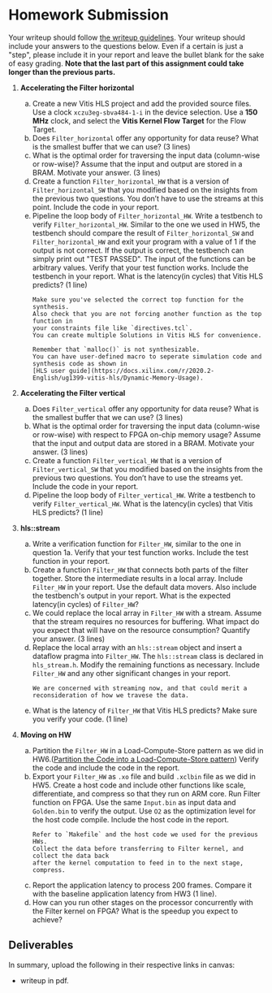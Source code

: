 # Homework Submission

Your writeup should follow [the writeup guidelines](../writeup_guidelines).
Your writeup should include your answers to the questions below. Even if a certain
is just a "step", please include it in your report and leave the bullet blank
for the sake of easy grading. 
**Note that the last part of this assignment could take longer than the previous parts.**

<style type="text/css">
    ol { list-style-type: decimal; }
    ol ol { list-style-type: lower-alpha; }
    ol ol ol { list-style-type: lower-roman; }
    table { width: 100%; }
    td {height:50px;text-align: center;}
    tr:nth-child(even) {background-color: #f2f2f2;}
</style>

<!-- 1. **Accelerating the Differentiate**
   1. Create a new Vitis HLS project and add the provided source files.
      Use a clock `xczu3eg-sbva484-1-i` in the device selection. Use a **150 MHz** clock, 
      and select the **Vitis Kernel Flow Target** for the Flow Target.
      Write a testbench that invokes the hardware implementation
      that you will write later, `Differentiate_HW`. You can use the testbench from HW5 as
      a reference. The testbench should compare the result of `Differentiate_SW` and 
      `Differentiate_HW` and exit your program with a value
      of 1 if the output is not correct.
      The input of the functions can be arbitrary values.
      Verify that your test function works. Include the
      testbench in your report.
   1. How many times does `Differentiate_SW` load each pixel on average(ignoring the edge)? (1 line)
   1. Can we use streaming in `Differentiate_SW` to handle arbitrary large frames?
      Assume that we do not change the code except for adding pragmas and changing
      the dimensions of the data. Motivate your answer. (1 line)
   1. We could store pixels that are used multiple times in a buffer that is mapped to
      a local memory. Assuming we still produce the output pixels in the same order,
      what is the smallest buffer that we can use? Motivate your answer. (3 lines) -->
   <!-- 1. In some iterations, we must write a value to the local memory and read multiple
      values. An array is typically mapped on a BRAM, which has only two ports.
      Consequently, we need more bandwidth than the BRAM offers. Give two ways in
      which we could resolve this issue. (4 lines) -->
   <!-- 1. Implement the function `Differentiate_HW` that exploits **data reuse**. 
      It loads the input pixels only once and sequentially. 
      Verify your code using your test function. Include the test function's output and the
      `Differentiate_HW` function in your report. The test function's output could be simply
      "TEST PASSED" depending on your implementation of testbench.
   1. Pipeline the loop body of your implementation with an II of 1. What is the
      latency(in cycles) that Vitis HLS predicts?  -->
   <!-- You can ignore whether Vitis HLS meets
         the clock period or not for now. -->
   <!-- 1. On a microprocessor, branches are generally undesirable because they introduce
      delays when they are predicted wrong. Why is this not a problem in a HW accelerator? -->

1. **Accelerating the Filter horizontal**
   1. Create a new Vitis HLS project and add the provided source files.
      Use a clock `xczu3eg-sbva484-1-i` in the device selection. Use a **150 MHz** clock, 
      and select the **Vitis Kernel Flow Target** for the Flow Target.
   1. Does `Filter_horizontal` offer any opportunity for data reuse? 
      What is the smallest buffer that we can use? (3 lines)
   1. What is the optimal order for traversing the input data (column-wise or row-wise)? 
      Assume that the input and output are stored in a BRAM. Motivate your
      answer. (3 lines)
   1. Create a function `Filter_horizontal_HW` that is a version of `Filter_horizontal_SW`
      that you modified based on the insights from the previous two questions. You
      don’t have to use the streams at this point. Include the code in your report.
   1. Pipeline the loop body of `Filter_horizontal_HW`. Write a testbench to verify 
      `Filter_horizontal_HW`.
      Similar to the one we used in HW5, the testbench should compare the result of 
      `Filter_horizontal_SW` and `Filter_horizontal_HW` and exit your program with a value
      of 1 if the output is not correct.
      If the output is correct, the testbench can simply print out "TEST PASSED".
      The input of the functions can be arbitrary values.
      Verify that your test function works. Include the testbench in your report.
      What is the latency(in cycles) that Vitis HLS predicts? (1 line)
      <!-- You can
      ignore whether Vitis HLS meets the clock period or not for now. (1 line) -->
         ```{note}
         Make sure you've selected the correct top function for the synthesis.
         Also check that you are not forcing another function as the top function in
         your constraints file like `directives.tcl`.
         You can create multiple Solutions in Vitis HLS for convenience.
         ```
         ```{note}
         Remember that `malloc()` is not synthesizable.
         You can have user-defined macro to seperate simulation code and synthesis code as shown in
         [HLS user guide](https://docs.xilinx.com/r/2020.2-English/ug1399-vitis-hls/Dynamic-Memory-Usage).               
         ```
         <!-- ```{hint}
         Try to achieve latency of <130000 cycles for `Filter_horizontal_HW`.
         ``` -->

1. **Accelerating the Filter vertical**
   1. Does `Filter_vertical` offer any opportunity for data reuse?
      What is the smallest buffer that we can use? (3 lines)
      <!-- Let’s continue with accelerating `Filter_vertical_HW`. 
      We could store pixels that
      are used multiple times in a buffer that is mapped to a local memory. Assuming
      we still produce the output pixels in the same order, 
      what is the smallest buffer that we can use? Motivate your answer. (3 lines) -->
   1. What is the optimal order for traversing the input data (column-wise or row-wise)
      with respect to FPGA on-chip memory usage? Assume that the input and output
      data are stored in a BRAM. Motivate your answer. (3 lines)
         <!-- ```{hint}
         We are not worrying about streaming, yet – just think about on-chip BRAM
         usage and minimization.
         ``` -->
   1. Create a function `Filter_vertical_HW` that is a version of `Filter_vertical_SW`
      that you modified based on the insights from the previous two questions. You
      don’t have to use the streams yet. Include the code in your report.
         <!-- Include the code and your testbench's output in your report. -->
         <!-- ```{hint}
         Remember (from HW 1) what can go wrong when you write outside
         of the bounds of an array. Take care to make sure your array references are all in
         bounds.
         ``` -->
   1. Pipeline the loop body of `Filter_vertical_HW`. Write a testbench to verify 
      `Filter_vertical_HW`.
      What is the latency(in cycles) that Vitis HLS predicts? (1 line)
      <!-- You can
      ignore whether Vitis HLS meets the clock period or not for now. (1 line) -->
         <!-- ```{hint}
         Try to achieve latency of <130000 cycles for `Filter_vertical_HW`.
         ``` -->

1. **hls::stream**
   1. Write a verification function for `Filter_HW`, similar to the one in question 1a.
      Verify that your test function works. Include the test function in your report.
   1. Create a function `Filter_HW` that connects both parts of the filter together. Store
      the intermediate results in a local array. Include `Filter_HW` in your report. Use
      the default data movers. Also include the testbench's output in your report.
      What is the expected latency(in cycles) of `Filter_HW`?
   1. We could replace the local array in `Filter_HW` with a stream. Assume that the
      stream requires no resources for buffering. What impact do you expect that will
      have on the resource consumption? Quantify your answer. (3 lines)
   1. Replace the local array with an `hls::stream` object and insert a dataflow
      pragma into `Filter_HW`. The `hls::stream` class is declared in `hls_stream.h`.
      Modify the remaining functions as necessary. 
      Include `Filter_HW` and any other significant changes in your report.
         ```{hint}
         We are concerned with streaming now, and that could merit a 
         reconsideration of how we travese the data.
         ```
         <!-- Note that you don’t have to inline
         Filter_horizontal_HW and Filter_vertical_HW explicitly. The tool typically
         inlines them automatically, or you can use the inline pragma to obtain the same
         result.  -->
   1. What is the latency of `Filter_HW` that Vitis HLS predicts? Make sure you verify your
      code. (1 line)

1. **Moving on HW**
   1. Partition the `Filter_HW` in a Load-Compute-Store pattern as we did in HW6.([Partition the Code into a Load-Compute-Store pattern](https://docs.xilinx.com/r/en-US/ug1393-vitis-application-acceleration/Step-1-Partition-the-Code-into-a-Load-Compute-Store-Pattern))
      Verify the code and include the code in the report.
   1. Export your `Filter_HW` as `.xo` file and build `.xclbin` file as we
      did in HW5. Create a host code and include other functions like scale, differentiate, and compress
      so that they run on ARM core. Run Filter function on FPGA. Use the same `Input.bin` as input data and
      `Golden.bin` to verify the output. 
      Use `O2` as the optimization level for the host code compile.
      Include the host code in the report.
         ```{note}
         Refer to `Makefile` and the host code we used for the previous HWs.
         Collect the data before transferring to Filter kernel, and collect the data back
         after the kernel computation to feed in to the next stage, compress.
         ```
   1. Report the application latency to process 200 frames.
      Compare it with the baseline application latency from HW3 (1 line).
   1. How can you run other stages on the processor concurrently with the Filter kernel on FPGA?
      What is the speedup you expect to achieve?

## Deliverables
In summary, upload the following in their respective links in canvas:
  - writeup in pdf.
